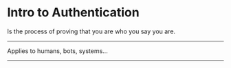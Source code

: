 # Intro to Authentication

Is the process of proving that you are who you say you are.

---
Applies to humans, bots, systems...

---
